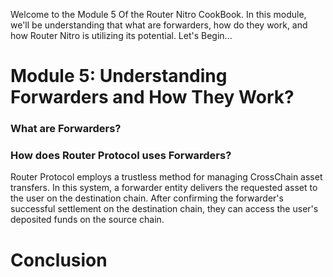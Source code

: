 Welcome to the Module 5 Of the Router Nitro CookBook. In this module, we'll be understanding that what are forwarders, how do they work, and how Router Nitro is utilizing its potential. Let's Begin...

# Module 5: Understanding Forwarders and How They Work?

### What are Forwarders?

### How does Router Protocol uses Forwarders?

Router Protocol employs a trustless method for managing CrossChain asset transfers. In this system, a forwarder entity delivers the requested asset to the user on the destination chain. After confirming the forwarder's successful settlement on the destination chain, they can access the user's deposited funds on the source chain.

# Conclusion
